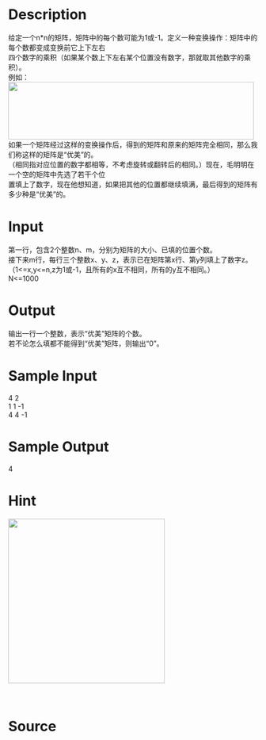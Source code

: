 
# Description

<div class="content"><div>给定一个n*n的矩阵，矩阵中的每个数可能为1或-1。定义一种变换操作：矩阵中的每个数都变成变换前它上下左右</div>
<div>四个数字的乘积（如果某个数上下左右某个位置没有数字，那就取其他数字的乘积）。</div>
<div>例如：</div>
<div><img src="/source/bzoj/5176/img/aHR0cHM6Ly9seWRzeS5jb20vSnVkZ2VPbmxpbmUvdXBsb2FkLzIwMTgwMi8xMSgyKS5wbmc=.png" width="496" height="116" alt=""/></div>
<div>如果一个矩阵经过这样的变换操作后，得到的矩阵和原来的矩阵完全相同，那么我们称这样的矩阵是“优美”的。</div>
<div>（相同指对应位置的数字都相等，不考虑旋转或翻转后的相同。）现在，毛明明在一个空的矩阵中先选了若干个位</div>
<div>置填上了数字，现在他想知道，如果把其他的位置都继续填满，最后得到的矩阵有多少种是“优美”的。</div>
<p></p></div>

# Input

<div class="content"><div>第一行，包含2个整数n、m，分别为矩阵的大小、已填的位置个数。</div>
<div>接下来m行，每行三个整数x、y、z，表示已在矩阵第x行、第y列填上了数字z。</div>
<div>（1&lt;=x,y&lt;=n,z为1或-1，且所有的x互不相同，所有的y互不相同。）</div>
<div>N&lt;=1000</div>
<p></p></div>

# Output

<div class="content"><div>输出一行一个整数，表示“优美”矩阵的个数。</div>
<div>若不论怎么填都不能得到“优美”矩阵，则输出“0”。</div>
<p></p></div>

# Sample Input

<div class="content"><span class="sampledata">4 2<br/>
1 1 -1<br/>
4 4 -1<br/>
</span></div>

# Sample Output

<div class="content"><span class="sampledata">4</span></div>

# Hint

<div class="content"><p></p><p><img src="/source/bzoj/5176/img/aHR0cHM6Ly9seWRzeS5jb20vSnVkZ2VPbmxpbmUvdXBsb2FkLzIwMTgwMi8yMigyKS5wbmc=.png" width="316" height="332" alt=""/></p><br/>
<p></p><p></p></div>

# Source

<div class="content"><p><a href="problemset.php?search="></a></p></div>

